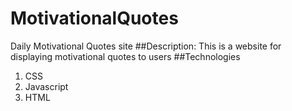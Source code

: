 # MotivationalQuotes
Daily Motivational Quotes site
##Description:
This is a website for displaying motivational quotes to users
##Technologies
1. CSS
2. Javascript
3. HTML
   
